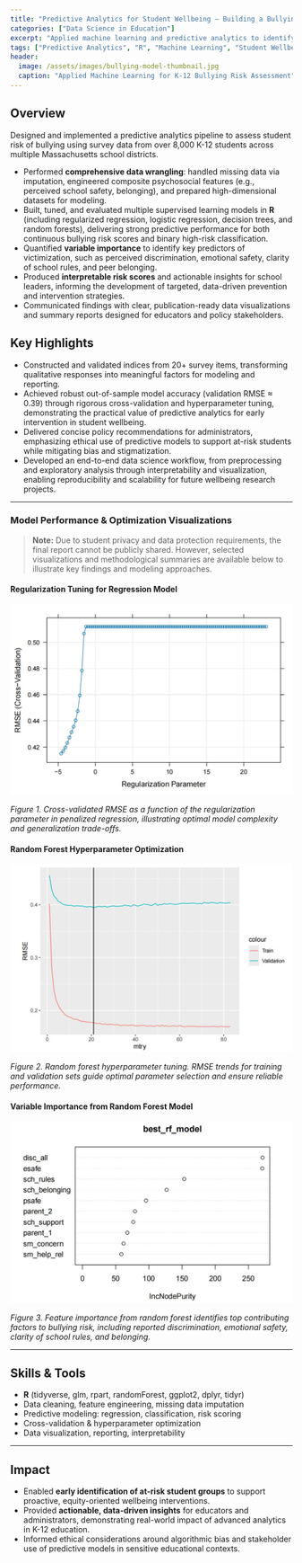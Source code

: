 ```yaml
---
title: "Predictive Analytics for Student Wellbeing — Building a Bullying Risk Model"
categories: ["Data Science in Education"]
excerpt: "Applied machine learning and predictive analytics to identify risk factors and patterns of bullying victimization based on large-scale K-12 survey data."
tags: ["Predictive Analytics", "R", "Machine Learning", "Student Wellbeing", "Data Visualization"]
header:
  image: /assets/images/bullying-model-thumbnail.jpg
  caption: "Applied Machine Learning for K-12 Bullying Risk Assessment"
---
```


## Overview

Designed and implemented a predictive analytics pipeline to assess student risk of bullying using survey data from over 8,000 K-12 students across multiple Massachusetts school districts.

- Performed **comprehensive data wrangling**: handled missing data via imputation, engineered composite psychosocial features (e.g., perceived school safety, belonging), and prepared high-dimensional datasets for modeling.
- Built, tuned, and evaluated multiple supervised learning models in **R** (including regularized regression, logistic regression, decision trees, and random forests), delivering strong predictive performance for both continuous bullying risk scores and binary high-risk classification.
- Quantified **variable importance** to identify key predictors of victimization, such as perceived discrimination, emotional safety, clarity of school rules, and peer belonging.
- Produced **interpretable risk scores** and actionable insights for school leaders, informing the development of targeted, data-driven prevention and intervention strategies.
- Communicated findings with clear, publication-ready data visualizations and summary reports designed for educators and policy stakeholders.

## Key Highlights

- Constructed and validated indices from 20+ survey items, transforming qualitative responses into meaningful factors for modeling and reporting.
- Achieved robust out-of-sample model accuracy (validation RMSE ≈ 0.39) through rigorous cross-validation and hyperparameter tuning, demonstrating the practical value of predictive analytics for early intervention in student wellbeing.
- Delivered concise policy recommendations for administrators, emphasizing ethical use of predictive models to support at-risk students while mitigating bias and stigmatization.
- Developed an end-to-end data science workflow, from preprocessing and exploratory analysis through interpretability and visualization, enabling reproducibility and scalability for future wellbeing research projects.

---

### Model Performance & Optimization Visualizations

> **Note:** Due to student privacy and data protection requirements, the final report cannot be publicly shared. However, selected visualizations and methodological summaries are available below to illustrate key findings and modeling approaches.

#### Regularization Tuning for Regression Model

![RMSE vs Regularization Parameter](/assets/images/bullying-regularization-rmse.jpg)

*Figure 1. Cross-validated RMSE as a function of the regularization parameter in penalized regression, illustrating optimal model complexity and generalization trade-offs.*

#### Random Forest Hyperparameter Optimization

![Random Forest Tuning](/assets/images/bullying-rf-rmse.jpg)

*Figure 2. Random forest hyperparameter tuning. RMSE trends for training and validation sets guide optimal parameter selection and ensure reliable performance.*

#### Variable Importance from Random Forest Model

![Variable Importance Plot](/assets/images/bullying-feature-importance.jpg)

*Figure 3. Feature importance from random forest identifies top contributing factors to bullying risk, including reported discrimination, emotional safety, clarity of school rules, and belonging.*

---

## Skills & Tools

- **R** (tidyverse, glm, rpart, randomForest, ggplot2, dplyr, tidyr)
- Data cleaning, feature engineering, missing data imputation
- Predictive modeling: regression, classification, risk scoring
- Cross-validation & hyperparameter optimization
- Data visualization, reporting, interpretability

---

## Impact

- Enabled **early identification of at-risk student groups** to support proactive, equity-oriented wellbeing interventions.
- Provided **actionable, data-driven insights** for educators and administrators, demonstrating real-world impact of advanced analytics in K-12 education.
- Informed ethical considerations around algorithmic bias and stakeholder use of predictive models in sensitive educational contexts.
